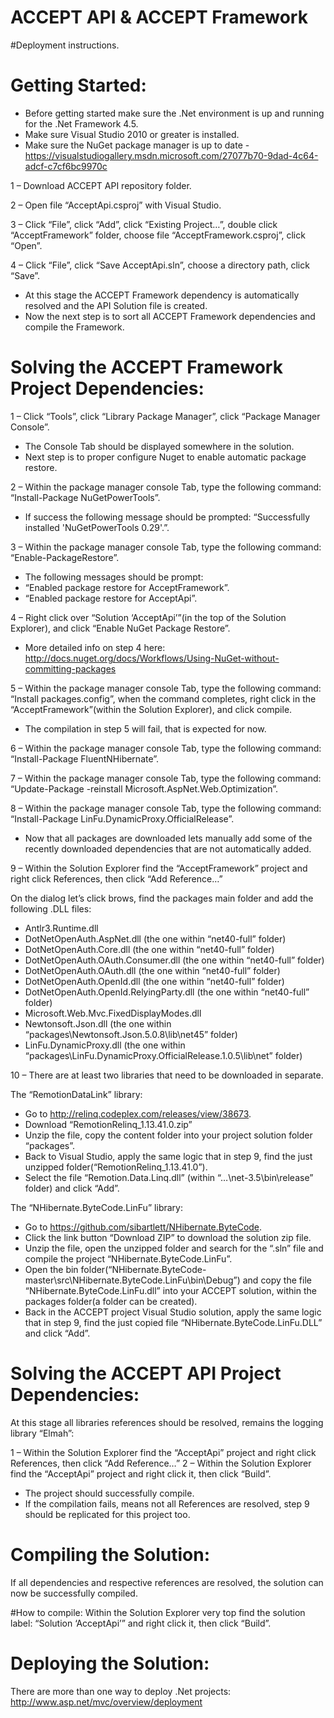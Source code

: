 ACCEPT API & ACCEPT Framework
=============================

#Deployment instructions. 


Getting Started:
================

-	Before getting started make sure the .Net environment is up and running for the .Net Framework 4.5.
-	Make sure Visual Studio 2010 or greater is installed.
-	Make sure the NuGet package manager is up to date - https://visualstudiogallery.msdn.microsoft.com/27077b70-9dad-4c64-adcf-c7cf6bc9970c

 
1 – Download ACCEPT API repository folder.

2 – Open file “AcceptApi.csproj” with Visual Studio.

3 – Click “File”, click “Add”, click “Existing Project…”, double click “AcceptFramework” folder, choose file “AcceptFramework.csproj”, click “Open”.

4 – Click “File”, click “Save AcceptApi.sln”, choose a directory path, click “Save”.

-	At this stage the ACCEPT Framework dependency is automatically resolved and the API Solution file is created.
-	Now the next step is to sort all ACCEPT Framework dependencies and compile the Framework.

Solving the ACCEPT Framework Project Dependencies:
==================================================

1 – Click “Tools”, click “Library Package Manager”, click “Package Manager Console”.

-	The Console Tab should be displayed somewhere in the solution.
-	Next step is to proper configure Nuget to enable automatic package restore. 

2 – Within the package manager console Tab, type the following command: “Install-Package NuGetPowerTools”.

-	If success the following message should be prompted: “Successfully installed 'NuGetPowerTools 0.29'.”.

3 – Within the package manager console Tab, type the following command: “Enable-PackageRestore”.

-	The following messages should be prompt:
-	“Enabled package restore for AcceptFramework”.
-	“Enabled package restore for AcceptApi”.

4 – Right click over “Solution ‘AcceptApi’”(in the top of the Solution Explorer), and click “Enable NuGet Package Restore”.

-	More detailed info on step 4 here: http://docs.nuget.org/docs/Workflows/Using-NuGet-without-committing-packages

5 – Within the package manager console Tab, type the following command: “Install packages.config”, when the command completes, right click in the “AcceptFramework”(within the Solution Explorer), and click compile.

-	The compilation in step 5 will fail, that is expected for now.

6 – Within the package manager console Tab, type the following command: “Install-Package FluentNHibernate”.

7 – Within the package manager console Tab, type the following command: “Update-Package -reinstall Microsoft.AspNet.Web.Optimization”.

8 – Within the package manager console Tab, type the following command: “Install-Package LinFu.DynamicProxy.OfficialRelease”.

-	Now that all packages are downloaded lets manually add some of the recently downloaded dependencies that are not automatically added.

9 – Within the Solution Explorer find the “AcceptFramework” project and right click References, then click “Add Reference…”

On the dialog let’s click brows, find the packages main folder and add the following .DLL files:

-	Antlr3.Runtime.dll
-	DotNetOpenAuth.AspNet.dll (the one within “net40-full” folder)
-	DotNetOpenAuth.Core.dll (the one within “net40-full” folder)
-	DotNetOpenAuth.OAuth.Consumer.dll (the one within “net40-full” folder)
-	DotNetOpenAuth.OAuth.dll (the one within “net40-full” folder)
-	DotNetOpenAuth.OpenId.dll (the one within “net40-full” folder)
-	DotNetOpenAuth.OpenId.RelyingParty.dll (the one within “net40-full” folder)
-	Microsoft.Web.Mvc.FixedDisplayModes.dll
-	Newtonsoft.Json.dll (the one within  “packages\Newtonsoft.Json.5.0.8\lib\net45” folder)
-	LinFu.DynamicProxy.dll (the one within “packages\LinFu.DynamicProxy.OfficialRelease.1.0.5\lib\net” folder)

10 – There are at least two libraries that need to be downloaded in separate.

The “RemotionDataLink” library:

-	Go to http://relinq.codeplex.com/releases/view/38673.
-	Download “RemotionRelinq_1.13.41.0.zip”
-	Unzip the file, copy the content folder into your project solution folder “packages”.
-	Back to Visual Studio, apply the same logic that in step 9, find the just unzipped folder(“RemotionRelinq_1.13.41.0”).
-	Select the file “Remotion.Data.Linq.dll” (within  “…\net-3.5\bin\release” folder) and click “Add”.

The “NHibernate.ByteCode.LinFu” library:
	
-	Go to https://github.com/sibartlett/NHibernate.ByteCode.
-	Click the link button “Download ZIP” to download the solution zip file.
-	Unzip the file, open the unzipped folder and search for the “.sln” file  and compile the project “NHibernate.ByteCode.LinFu”.
-	Open the bin folder(“NHibernate.ByteCode-master\src\NHibernate.ByteCode.LinFu\bin\Debug”) and copy the file “NHibernate.ByteCode.LinFu.dll” into your ACCEPT solution, within the packages folder(a folder can be created).
-	Back in the ACCEPT project Visual Studio solution, apply the same logic that in step 9, find the just copied file “NHibernate.ByteCode.LinFu.DLL” and click “Add”.


Solving the ACCEPT API Project Dependencies:
============================================

At this stage all libraries references should be resolved, remains the logging library “Elmah”:

1 – Within the Solution Explorer find the “AcceptApi” project and right click References, then click “Add Reference…”
2 – Within the Solution Explorer find the “AcceptApi” project and right click it, then click “Build”. 

-	The project should successfully compile. 
-	If the compilation fails, means not all References are resolved, step 9 should be replicated for this project too.

Compiling the Solution:
=======================

If all dependencies and respective references are resolved, the solution can now be successfully compiled.

#How to compile:
Within the Solution Explorer very top find the solution label: “Solution ‘AcceptApi’” and right click it, then click “Build”.

Deploying the Solution:
=======================

There are more than one way to deploy .Net projects: http://www.asp.net/mvc/overview/deployment
